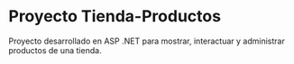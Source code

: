 # Proyecto Tienda-Productos
Proyecto desarrollado en ASP .NET para mostrar, interactuar y administrar productos de una tienda.
